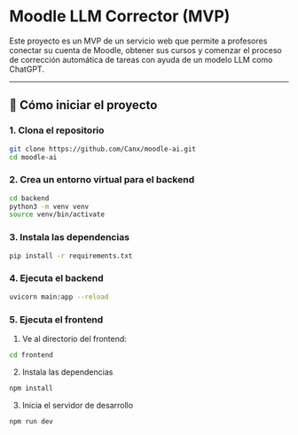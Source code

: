 # Moodle LLM Corrector (MVP)

Este proyecto es un MVP de un servicio web que permite a profesores conectar su cuenta de Moodle, obtener sus cursos y comenzar el proceso de corrección automática de tareas con ayuda de un modelo LLM como ChatGPT.

---

## 🚀 Cómo iniciar el proyecto

### 1. Clona el repositorio

```bash
git clone https://github.com/Canx/moodle-ai.git
cd moodle-ai
```

### 2. Crea un entorno virtual para el backend

```bash
cd backend
python3 -m venv venv
source venv/bin/activate
```

### 3. Instala las dependencias

```bash
pip install -r requirements.txt
```

### 4. Ejecuta el backend

```bash
uvicorn main:app --reload
```

### 5. Ejecuta el frontend

1. Ve al directorio del frontend:
```bash
cd frontend
```

2. Instala las dependencias
```bash
npm install
```

3. Inicia el servidor de desarrollo
```bash
npm run dev
```
